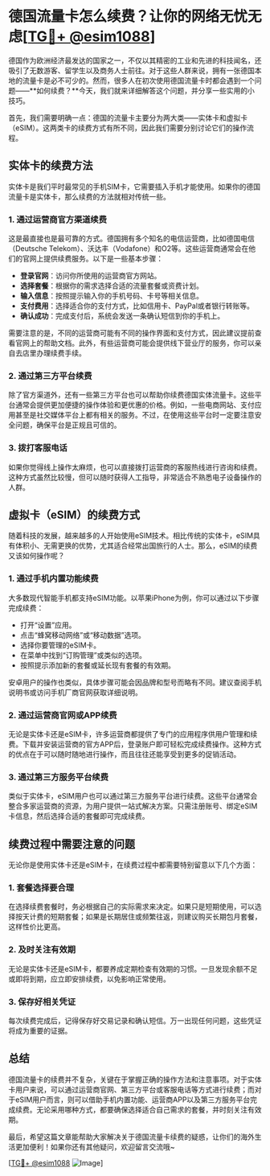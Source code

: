 # 德国流量卡怎么续费？让你的网络无忧无虑[[TG💪+ @esim1088](https://t.me/s/esim1088)]

德国作为欧洲经济最发达的国家之一，不仅以其精密的工业和先进的科技闻名，还吸引了无数游客、留学生以及商务人士前往。对于这些人群来说，拥有一张德国本地的流量卡是必不可少的。然而，很多人在初次使用德国流量卡时都会遇到一个问题——**如何续费？**今天，我们就来详细解答这个问题，并分享一些实用的小技巧。

首先，我们需要明确一点：德国的流量卡主要分为两大类——实体卡和虚拟卡（eSIM）。这两类卡的续费方式有所不同，因此我们需要分别讨论它们的操作流程。

## 实体卡的续费方法

实体卡是我们平时最常见的手机SIM卡，它需要插入手机才能使用。如果你的德国流量卡是实体卡，那么续费的方法就相对传统一些。

### 1. **通过运营商官方渠道续费**
这是最直接也是最可靠的方式。德国拥有多个知名的电信运营商，比如德国电信（Deutsche Telekom）、沃达丰（Vodafone）和O2等。这些运营商通常会在他们的官网上提供续费服务。以下是一些基本步骤：

- **登录官网**：访问你所使用的运营商官方网站。
- **选择套餐**：根据你的需求选择合适的流量套餐或资费计划。
- **输入信息**：按照提示输入你的手机号码、卡号等相关信息。
- **支付费用**：选择适合你的支付方式，比如信用卡、PayPal或者银行转账等。
- **确认成功**：完成支付后，系统会发送一条确认短信到你的手机上。

需要注意的是，不同的运营商可能有不同的操作界面和支付方式，因此建议提前查看官网上的帮助文档。此外，有些运营商可能会提供线下营业厅的服务，你可以亲自去店里办理续费手续。

### 2. **通过第三方平台续费**
除了官方渠道外，还有一些第三方平台也可以帮助你续费德国实体流量卡。这些平台通常会提供更加便捷的操作体验和更优惠的价格。例如，一些电商网站、支付应用甚至是社交媒体平台上都有相关的服务。不过，在使用这些平台时一定要注意安全问题，确保平台是正规且可信的。

### 3. **拨打客服电话**
如果你觉得线上操作太麻烦，也可以直接拨打运营商的客服热线进行咨询和续费。这种方式虽然比较慢，但可以随时获得人工指导，非常适合不熟悉电子设备操作的人群。

## 虚拟卡（eSIM）的续费方式

随着科技的发展，越来越多的人开始使用eSIM技术。相比传统的实体卡，eSIM具有体积小、无需更换的优势，尤其适合经常出国旅行的人士。那么，eSIM的续费又该如何操作呢？

### 1. **通过手机内置功能续费**
大多数现代智能手机都支持eSIM功能。以苹果iPhone为例，你可以通过以下步骤完成续费：

- 打开“设置”应用。
- 点击“蜂窝移动网络”或“移动数据”选项。
- 选择你要管理的eSIM卡。
- 在菜单中找到“订购管理”或类似的选项。
- 按照提示添加新的套餐或延长现有套餐的有效期。

安卓用户的操作也类似，具体步骤可能会因品牌和型号而略有不同。建议查阅手机说明书或访问手机厂商官网获取详细说明。

### 2. **通过运营商官网或APP续费**
无论是实体卡还是eSIM卡，许多运营商都提供了专门的应用程序供用户管理和续费。下载并安装运营商的官方APP后，登录账户即可轻松完成续费操作。这种方式的优点在于可以随时随地进行操作，而且往往还能享受到更多的促销活动。

### 3. **通过第三方服务平台续费**
类似于实体卡，eSIM用户也可以通过第三方服务平台进行续费。这些平台通常会整合多家运营商的资源，为用户提供一站式解决方案。只需注册账号、绑定eSIM卡信息，然后选择合适的套餐即可完成续费。

## 续费过程中需要注意的问题

无论你是使用实体卡还是eSIM卡，在续费过程中都需要特别留意以下几个方面：

### 1. **套餐选择要合理**
在选择续费套餐时，务必根据自己的实际需求来决定。如果只是短期使用，可以选择按天计费的短期套餐；如果是长期居住或频繁往返，则建议购买长期包月套餐，这样性价比更高。

### 2. **及时关注有效期**
无论是实体卡还是eSIM卡，都要养成定期检查有效期的习惯。一旦发现余额不足或即将到期，应立即安排续费，以免影响正常使用。

### 3. **保存好相关凭证**
每次续费完成后，记得保存好交易记录和确认短信。万一出现任何问题，这些凭证将成为重要的证据。

## 总结

德国流量卡的续费并不复杂，关键在于掌握正确的操作方法和注意事项。对于实体卡用户来说，可以通过运营商官网、第三方平台或客服电话等方式进行续费；而对于eSIM用户而言，则可以借助手机内置功能、运营商APP以及第三方服务平台完成续费。无论采用哪种方式，都要确保选择适合自己需求的套餐，并时刻关注有效期。

最后，希望这篇文章能帮助大家解决关于德国流量卡续费的疑惑，让你们的海外生活更加便利！如果你还有其他疑问，欢迎留言交流哦~

[[TG💪+ @esim1088](https://t.me/s/esim1088) ![Image](https://i.postimg.cc/4NQfJmqS/Snipaste-2025-05-13-00-14-12.png)]